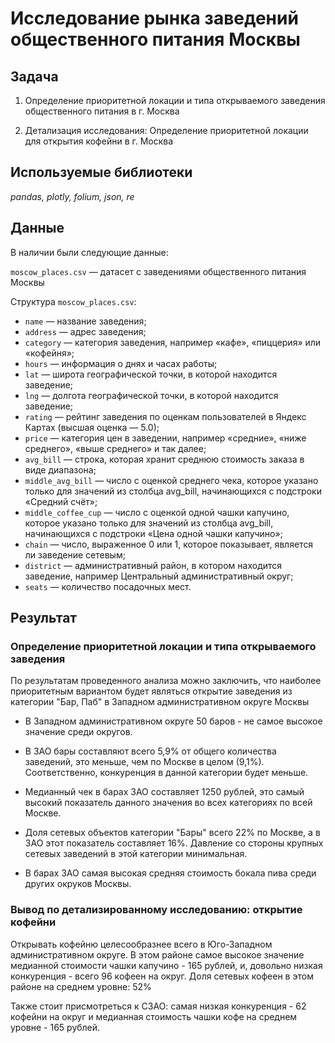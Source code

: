 # Исследование рынка заведений общественного питания Москвы

## Задача

1. Определение приоритетной локации и типа открываемого заведения общественного питания в г. Москва

2. Детализация исследования: Определение приоритетной локации для открытия кофейни в г. Москва

## Используемые библиотеки
*pandas, plotly, folium, json, re*

## Данные

В наличии были следующие данные:  

`moscow_places.csv` — датасет с заведениями общественного питания Москвы

Структура `moscow_places.csv`:

- `name`  — название заведения;
- `address`  — адрес заведения;
- `category`  — категория заведения, например «кафе», «пиццерия» или «кофейня»;
- `hours`  — информация о днях и часах работы;
- `lat` — широта географической точки, в которой находится заведение;
- `lng` — долгота географической точки, в которой находится заведение;
- `rating` — рейтинг заведения по оценкам пользователей в Яндекс Картах (высшая оценка — 5.0);
- `price` — категория цен в заведении, например «средние», «ниже среднего», «выше среднего» и так далее;
- `avg_bill` — строка, которая хранит среднюю стоимость заказа в виде диапазона;
- `middle_avg_bill` — число с оценкой среднего чека, которое указано только для значений из столбца avg_bill, начинающихся с подстроки «Средний счёт»;
- `middle_coffee_cup` — число с оценкой одной чашки капучино, которое указано только для значений из столбца avg_bill, начинающихся с подстроки «Цена одной чашки капучино»;
- `chain` — число, выраженное 0 или 1, которое показывает, является ли заведение сетевым;
- `district` — административный район, в котором находится заведение, например Центральный административный округ;
- `seats` — количество посадочных мест.

## Результат

### Определение приоритетной локации и типа открываемого заведения

По результатам проведенного анализа можно заключить, что наиболее приоритетным вариантом будет являться открытие заведения из категории "Бар, Паб" в Западном административном округе Москвы

- В Западном административном округе 50 баров - не самое высокое значение среди округов. 

- В ЗАО бары составляют всего 5,9% от общего количества заведений, это меньше, чем по Москве в целом (9,1%). Соответственно, конкуренция в данной категории будет меньше.

- Медианный чек в барах ЗАО составляет 1250 рублей, это самый высокий показатель данного значения во всех категориях по всей Москве.

- Доля сетевых объектов категории "Бары" всего 22% по Москве, а в ЗАО этот показатель составляет 16%. Давление со стороны крупных сетевых заведений в этой категории минимальная.

- В барах ЗАО самая высокая средняя стоимость бокала пива среди других окруков Москвы.

### Вывод по детализированному исследованию: открытие кофейни

Открывать кофейню целесообразнее всего в Юго-Западном административном округе. В этом районе самое высокое значение медианной стоимости чашки капучино - 165 рублей, и, довольно низкая конкуренция - всего 96 кофеен на округ. Доля сетевых кофеен в этом районе на среднем уровне: 52%

Также стоит присмотреться к CЗАО: самая низкая конкуренция - 62 кофейни на округ и медианная стоимость чашки кофе на среднем уровне - 165 рублей.
